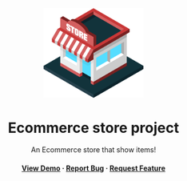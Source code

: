 <div align="center">
<img src= "assets/logo.png" width="200" alt ="logo">
 <h1>Ecommerce store project</h1>
   <p>
    An Ecommerce store that show items! 
  </p>
  
<h4>
    <a href="https://google.com">View Demo</a>
  <span> · </span>
    <a href="https://github.com/Louis3797/awesome-readme-template/issues/">Report Bug</a>
  <span> · </span>
    <a href="https://github.com/Louis3797/awesome-readme-template/issues/">Request Feature</a>
  </h4>

</div>
